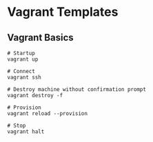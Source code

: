 # Vagrant Templates

## Vagrant Basics

```
# Startup
vagrant up

# Connect
vagrant ssh

# Destroy machine without confirmation prompt
vagrant destroy -f

# Provision
vagrant reload --provision

# Stop
vagrant halt
```
